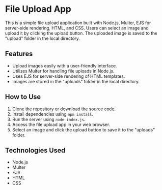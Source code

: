 # File Upload App

This is a simple file upload application built with Node.js, Multer, EJS for server-side rendering, HTML, and CSS. Users can select an image and upload it by clicking the upload button. The uploaded image is saved to the "upload" folder in the local directory.

## Features

- Upload images easily with a user-friendly interface.
- Utilizes Multer for handling file uploads in Node.js.
- Uses EJS for server-side rendering of HTML templates.
- Images are stored in the "uploads" folder in the local directory.

## How to Use

1. Clone the repository or download the source code.
2. Install dependencies using `npm install`.
3. Run the server using `node index.js`.
4. Access the file upload app in your web browser.
5. Select an image and click the upload button to save it to the "uploads" folder.

## Technologies Used

- Node.js
- Multer
- EJS
- HTML
- CSS
